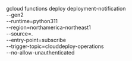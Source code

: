 gcloud functions deploy deployment-notification \
--gen2 \
--runtime=python311 \
--region=northamerica-northeast1 \
--source=. \
--entry-point=subscribe \
--trigger-topic=clouddeploy-operations \
--no-allow-unauthenticated